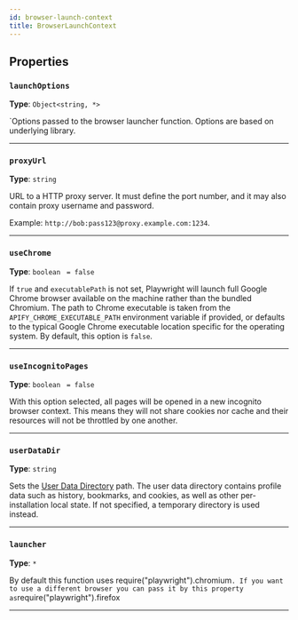 ```yaml
---
id: browser-launch-context
title: BrowserLaunchContext
---
```


<a name="browserlaunchcontext"></a>

## Properties

### `launchOptions`

**Type**: `Object<string, *>`

`Options passed to the browser launcher function. Options are based on underlying library.

---

### `proxyUrl`

**Type**: `string`

URL to a HTTP proxy server. It must define the port number, and it may also contain proxy username and password.

Example: `http://bob:pass123@proxy.example.com:1234`.

---

### `useChrome`

**Type**: `boolean` <code> = false</code>

If `true` and `executablePath` is not set, Playwright will launch full Google Chrome browser available on the machine rather than the bundled
Chromium. The path to Chrome executable is taken from the `APIFY_CHROME_EXECUTABLE_PATH` environment variable if provided, or defaults to the typical
Google Chrome executable location specific for the operating system. By default, this option is `false`.

---

### `useIncognitoPages`

**Type**: `boolean` <code> = false</code>

With this option selected, all pages will be opened in a new incognito browser context. This means they will not share cookies nor cache and their
resources will not be throttled by one another.

---

### `userDataDir`

**Type**: `string`

Sets the [User Data Directory](https://chromium.googlesource.com/chromium/src/+/master/docs/user_data_dir.md) path. The user data directory contains
profile data such as history, bookmarks, and cookies, as well as other per-installation local state. If not specified, a temporary directory is used
instead.

---

### `launcher`

**Type**: `*`

By default this function uses
require("playwright").chromium`. If you want to use a different browser you can pass it by this property as`require("playwright").firefox

---

